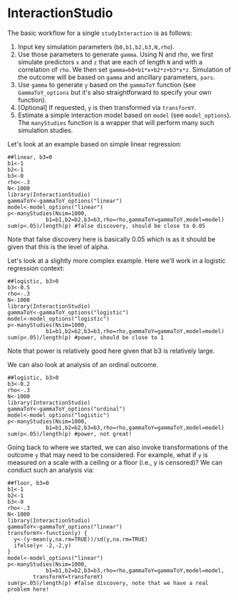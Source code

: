 ##
# InteractionStudio

The basic workflow for a single `studyInteraction` is as follows:
1. Input key simulation parameters (`b0,b1,b2,b3,N,rho`). 
2. Use those parameters to generate `gamma`. Using N and rho, we first simulate predictors `x` and `z` that are each of length `N` and with a correlation of `rho`. We then set `gamma=b0+b1*x+b2*z+b3*x*z`. Simulation of the outcome will be based on `gamma` and ancillary parameters, `pars`.
3. Use `gamma` to generate `y` based on the `gammaToY` function (see `GammaToY_options` but it's also straightforward to specify your own function). 
4. [Optional] If requested, `y` is then transformed via `transformY`. 
5. Estimate a simple interaction model based on `model` (see `model_options`). 
The `manyStudies` function is a wrapper that will perform many such simulation studies. 

Let's look at an example based on simple linear regression:

```
##linear, b3=0
b1<-1
b2<-1
b3<-0
rho<-.3
N<-1000
library(InteractionStudio)
gammaToY<-gammaToY_options("linear")
model<-model_options("linear")
p<-manyStudies(Nsim=1000,
            b1=b1,b2=b2,b3=b3,rho=rho,gammaToY=gammaToY,model=model)
sum(p<.05)/length(p) #false discovery, should be close to 0.05
```
Note that false discovery here is basically 0.05 which is as it should be given that this is the level of alpha. 

Let's look at a slightly more complex example. Here we'll work in a logistic regression context:
```
##logistic, b3>0
b3<-0.5
rho<-.3
N<-1000
library(InteractionStudio)
gammaToY<-gammaToY_options("logistic")
model<-model_options("logistic")
p<-manyStudies(Nsim=1000,
            b1=b1,b2=b2,b3=b3,rho=rho,gammaToY=gammaToY,model=model)
sum(p<.05)/length(p) #power, should be close to 1
```
Note that power is relatively good here given that b3 is relatively large. 

We can also look at analysis of an ordinal outcome.
```
##logistic, b3>0
b3<-0.2
rho<-.3
N<-1000
library(InteractionStudio)
gammaToY<-gammaToY_options("ordinal")
model<-model_options("logistic")
p<-manyStudies(Nsim=1000,
            b1=b1,b2=b2,b3=b3,rho=rho,gammaToY=gammaToY,model=model)
sum(p<.05)/length(p) #power, not great!
```

Going back to where we started, we can also invoke transformations of the outcome `y` that may need to be considered. For example, what if `y` is measured on a scale with a ceiling or a floor (i.e., y is censored)? We can conduct such an analysis via:
```
##floor, b3=0
b1<-1
b2<-1
b3<-0
rho<-.3
N<-1000
library(InteractionStudio)
gammaToY<-gammaToY_options("linear")
transformY<-function(y) {
  y<-(y-mean(y,na.rm=TRUE))/sd(y,na.rm=TRUE)
  ifelse(y< -2,-2,y)
}
model<-model_options("linear")
p<-manyStudies(Nsim=1000,
            b1=b1,b2=b2,b3=b3,rho=rho,gammaToY=gammaToY,model=model,
	    transformY=transformY)
sum(p<.05)/length(p) #false discovery, note that we have a real problem here!
```
